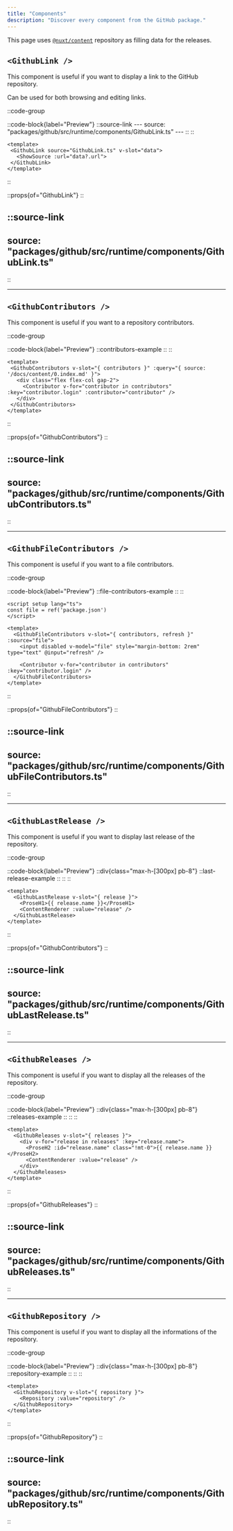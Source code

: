 ```yaml
---
title: "Components"
description: "Discover every component from the GitHub package."
---
```


This page uses [`@nuxt/content`](https://github.com/nuxt/content) repository as filling data for the releases.

## `<GithubLink />`

This component is useful if you want to display a link to the GitHub repository.

Can be used for both browsing and editing links.

::code-group

   ::code-block{label="Preview"}
    ::source-link
    ---
    source: "packages/github/src/runtime/components/GithubLink.ts"
    ---
    ::
   ::

   ```vue [Code]
   <template>
    <GithubLink source="GithubLink.ts" v-slot="data">
      <ShowSource :url="data?.url">
    </GithubLink>
   </template>
   ```

::

::props{of="GithubLink"}
::

::source-link
---
source: "packages/github/src/runtime/components/GithubLink.ts"
---
::

---

## `<GithubContributors />`

This component is useful if you want to a repository contributors.

::code-group

   ::code-block{label="Preview"}
    ::contributors-example
    ::
   ::

   ```vue [Code]
   <template>
    <GithubContributors v-slot="{ contributors }" :query="{ source: '/docs/content/0.index.md' }">
      <div class="flex flex-col gap-2">
        <Contributor v-for="contributor in contributors" :key="contributor.login" :contributor="contributor" />
      </div>
    </GithubContributors>
  </template>
   ```

::

::props{of="GithubContributors"}
::

::source-link
---
source: "packages/github/src/runtime/components/GithubContributors.ts"
---
::

---

## `<GithubFileContributors />`

This component is useful if you want to a file contributors.

::code-group

   ::code-block{label="Preview"}
    ::file-contributors-example
    ::
   ::

   ```vue [Code]
   <script setup lang="ts">
   const file = ref('package.json')
   </script>

   <template>
     <GithubFileContributors v-slot="{ contributors, refresh }" :source="file">
       <input disabled v-model="file" style="margin-bottom: 2rem" type="text" @input="refresh" />

       <Contributor v-for="contributor in contributors" :key="contributor.login" />
     </GithubFileContributors>
   </template>
   ```

::

::props{of="GithubFileContributors"}
::

::source-link
---
source: "packages/github/src/runtime/components/GithubFileContributors.ts"
---
::

---

## `<GithubLastRelease />`

This component is useful if you want to display last release of the repository.

::code-group

   ::code-block{label="Preview"}
    ::div{class="max-h-[300px] pb-8"}
      ::last-release-example
      ::
    ::
   ::

   ```vue [Code]
   <template>
     <GithubLastRelease v-slot="{ release }">
       <ProseH1>{{ release.name }}</ProseH1>
       <ContentRenderer :value="release" />
     </GithubLastRelease>
   </template>
   ```

::

::props{of="GithubContributors"}
::

::source-link
---
source: "packages/github/src/runtime/components/GithubLastRelease.ts"
---
::

---

## `<GithubReleases />`

This component is useful if you want to display all the releases of the repository.

::code-group

   ::code-block{label="Preview"}
    ::div{class="max-h-[300px] pb-8"}
      ::releases-example
      ::
    ::
   ::

   ```vue [Code]
   <template>
     <GithubReleases v-slot="{ releases }">
       <div v-for="release in releases" :key="release.name">
         <ProseH2 :id="release.name" class="!mt-0">{{ release.name }}</ProseH2>
         <ContentRenderer :value="release" />
       </div>
     </GithubReleases>
   </template>
   ```

::

::props{of="GithubReleases"}
::

::source-link
---
source: "packages/github/src/runtime/components/GithubReleases.ts"
---
::

---

## `<GithubRepository />`

This component is useful if you want to display all the informations of the repository.

::code-group

   ::code-block{label="Preview"}
    ::div{class="max-h-[300px] pb-8"}
      ::repository-example
      ::
    ::
   ::

   ```vue [Code]
   <template>
     <GithubRepository v-slot="{ repository }">
       <Repository :value="repository" />
     </GithubRepository>
   </template>
   ```

::

::props{of="GithubRepository"}
::

::source-link
---
source: "packages/github/src/runtime/components/GithubRepository.ts"
---
::

